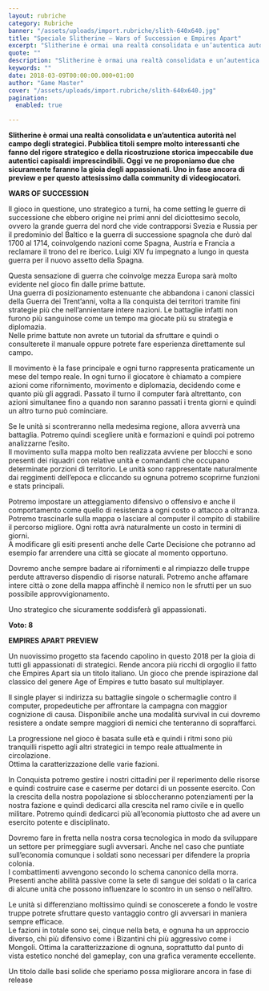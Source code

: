 ```yaml
---
layout: rubriche
category: Rubriche
banner: "/assets/uploads/import.rubriche/slith-640x640.jpg"
title: "Speciale Slitherine – Wars of Succession e Empires Apart"
excerpt: "Slitherine è ormai una realtà consolidata e un’autentica autorità nel campo degli strategici. Pubblica titoli sempre molto interessanti che fanno del rigore strategico e della ricostruzione storica impeccabile due autentici capisaldi imprescindibili. Oggi ve ne proponiamo due che sicuramente faranno la gioia degli appassionati. Uno in fase ancora di preview e per questo attesissimo dalla [&hellip"
quote: ""
description: "Slitherine è ormai una realtà consolidata e un’autentica autorità nel campo degli strategici. Pubblica titoli sempre molto interessanti che fanno del rigore strategico e della ricostruzione storica impeccabile due autentici capisaldi imprescindibili. Oggi ve ne proponiamo due che sicuramente faranno la gioia degli appassionati. Uno in fase ancora di preview e per questo attesissimo dalla [&hellip"
keywords: ""
date: 2018-03-09T00:00:00.000+01:00
author: "Game Master"
cover: "/assets/uploads/import.rubriche/slith-640x640.jpg"
pagination:
  enabled: true

---
```


**Slitherine è ormai una realtà consolidata e un’autentica autorità nel campo degli strategici. Pubblica titoli sempre molto interessanti che fanno del rigore strategico e della ricostruzione storica impeccabile due autentici capisaldi imprescindibili. Oggi ve ne proponiamo due che sicuramente faranno la gioia degli appassionati. Uno in fase ancora di preview e per questo attesissimo dalla community di videogiocatori.**

 **WARS OF SUCCESSION**

Il gioco in questione, uno strategico a turni, ha come setting le guerre di successione che ebbero origine nei primi anni del diciottesimo secolo, ovvero la grande guerra del nord che vide contrapporsi Svezia e Russia per il predominio del Baltico e la guerra di successione spagnola che durò dal 1700 al 1714, coinvolgendo nazioni come Spagna, Austria e Francia a reclamare il trono del re iberico. Luigi XIV fu impegnato a lungo in questa guerra per il nuovo assetto della Spagna.

Questa sensazione di guerra che coinvolge mezza Europa sarà molto evidente nel gioco fin dalle prime battute.  
Una guerra di posizionamento estenuante che abbandona i canoni classici della Guerra dei Trent’anni, volta a lla conquista dei territori tramite fini strategie più che nell’annientare intere nazioni. Le battaglie infatti non furono più sanguinose come un tempo ma giocate più su strategia e diplomazia.  
Nelle prime battute non avrete un tutorial da sfruttare e quindi o consulterete il manuale oppure potrete fare esperienza direttamente sul campo.

Il movimento è la fase principale e ogni turno rappresenta praticamente un mese del tempo reale. In ogni turno il giocatore è chiamato a compiere azioni come rifornimento, movimento e diplomazia, decidendo come e quanto più gli aggradi. Passato il turno il computer farà altrettanto, con azioni simultanee fino a quando non saranno passati i trenta giorni e quindi un altro turno può cominciare.

Se le unità si scontreranno nella medesima regione, allora avverrà una battaglia. Potremo quindi scegliere unità e formazioni e quindi poi potremo analizzarne l’esito.  
Il movimento sulla mappa molto ben realizzata avviene per blocchi e sono presenti dei riquadri con relative unità e comandanti che occupano determinate porzioni di territorio. Le unità sono rappresentate naturalmente dai reggimenti dell’epoca e cliccando su ognuna potremo scoprirne funzioni e stats principali.

Potremo impostare un atteggiamento difensivo o offensivo e anche il comportamento come quello di resistenza a ogni costo o attacco a oltranza. Potremo trascinarle sulla mappa o lasciare al computer il compito di stabilire il percorso migliore. Ogni rotta avrà naturalmente un costo in termini di giorni.  
A modificare gli esiti presenti anche delle Carte Decisione che potranno ad esempio far arrendere una città se giocate al momento opportuno.

Dovremo anche sempre badare ai rifornimenti e al rimpiazzo delle truppe perdute attraverso dispendio di risorse naturali. Potremo anche affamare intere città o zone della mappa affinchè il nemico non le sfrutti per un suo possibile approvvigionamento.

Uno strategico che sicuramente soddisferà gli appassionati.

**Voto: 8**

**EMPIRES APART PREVIEW**

Un nuovissimo progetto sta facendo capolino in questo 2018 per la gioia di tutti gli appassionati di strategici. Rende ancora più ricchi di orgoglio il fatto che Empires Apart sia un titolo italiano. Un gioco che prende ispirazione dal classico del genere Age of Empires e tutto basato sul multiplayer.

Il single player si indirizza su battaglie singole o schermaglie contro il computer, propedeutiche per affrontare la campagna con maggior cognizione di causa. Disponibile anche una modalità survival in cui dovremo resistere a ondate sempre maggiori di nemici che tenteranno di sopraffarci.

La progressione nel gioco è basata sulle età e quindi i ritmi sono più tranquilli rispetto agli altri strategici in tempo reale attualmente in circolazione.  
Ottima la caratterizzazione delle varie fazioni.

In Conquista potremo gestire i nostri cittadini per il reperimento delle risorse e quindi costruire case e caserme per dotarci di un possente esercito. Con la crescita della nostra popolazione si sbloccheranno potenziamenti per la nostra fazione e quindi dedicarci alla crescita nel ramo civile e in quello militare. Potremo quindi dedicarci più all’economia piuttosto che ad avere un esercito potente e disciplinato.

Dovremo fare in fretta nella nostra corsa tecnologica in modo da sviluppare un settore per primeggiare sugli avversari. Anche nel caso che puntiate sull’economia comunque i soldati sono necessari per difendere la propria colonia.  
I combattimenti avvengono secondo lo schema canonico della morra. Presenti anche abilità passive come la sete di sangue dei soldati o la carica di alcune unità che possono influenzare lo scontro in un senso o nell’altro.

Le unità si differenziano moltissimo quindi se conoscerete a fondo le vostre truppe potrete sfruttare questo vantaggio contro gli avversari in maniera sempre efficace.  
Le fazioni in totale sono sei, cinque nella beta, e ognuna ha un approccio diverso, chi più difensivo come i Bizantini chi più aggressivo come i Mongoli. Ottima la caratterizzazione di ognuna, soprattutto dal punto di vista estetico nonché del gameplay, con una grafica veramente eccellente.

Un titolo dalle basi solide che speriamo possa migliorare ancora in fase di release